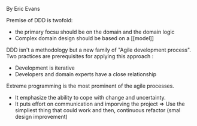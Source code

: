 By Eric Evans

Premise of DDD is twofold:
- the primary focsu should be on the domain and the domain logic
- Complex domain design should be based on a [[model]]

DDD isn't a methodology but a new family of "Agile development process". 
Two practices are prerequisites for applying this approach :
- Development is iterative
- Developers and domain experts have a close relationship 

Extreme programming is the most prominent of the agile processes. 
- It emphasize the ability to cope with change and uncertainty. 
- It puts effort on communication and imporving the project
=> Use the simpliest thing that could work and then, continuous refactor (smal design improvement)